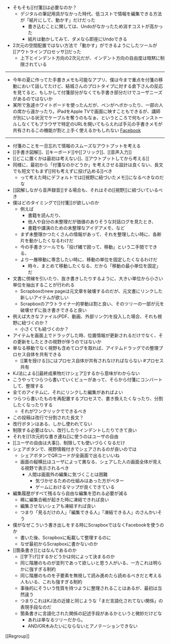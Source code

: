
- そもそも[[付箋]]は必要なのか？
    - デジタルの筆記用具がなかった時代、低コストで情報を編集できる方法が「紙片にして、動かす」だけだった
        - 書き込むことに関しては、Undoがなかったため消すコストが高かった
        - 紙片は動かしてみて、ダメなら即座にUndoできる
- 2次元の空間配置ではない方法で「動かす」ができるようにしたツールが[[アウトラインプロセッサ]]だった
    - 上下とインデント方向の2次元だが、インデント方向の自由度は暗黙に制限されている

-----
- 今年の夏に作ってた手書きメモも可能なアプリ、僕は今まで重点を付箋の移動において話してたけど、結城さんのプロトタイプに対する倉下さんの反応を見てると、もしかして付箋部分がなくても手書き部分だけでユーザニーズがあるのではないか
- 某所で急遽ホワイトボードを使ったんだが、ペンがヘボかったり、一部の人の席から遠かったり。iPadをApple TVで画面に映すこともできるが、講師が別にいる状況でケーブルを奪うのもなぁ、というところで何もインストールしなくてもブラウザで特定のURLを開いてもらえれば手元の手書きメモが共有されるこの機能が割と上手く使えるかもしれない
[Facebook](https://www.facebook.com/nishiohirokazu/posts/10219978632232684)
-----
- 付箋のことを一旦忘れて情報のスムーズなアウトプットを考える
- [[手書き図解]]、[[キーボード]]や[[フリック]]、[[音声入力]]
- [[どこに置くかは最初は考えない]]、[[アウトプットしてから考える]]
- 同様に、最初から「付箋なのかどうか」を考えさせる設計は良くない、長文でも短文でもまず[[何も考えずに投げ込める]]べき
    - って考えた時にデフォルトでは[[視野に紐づいたメモ]]になるべきなのだな
- [[図解しながら音声録音]]する場合も、それはその[[視野]]に紐づいているべき
- 僕はどのタイミングで[[付箋]]が欲しいのか
    - 例えば
        - 書籍を読んだり、
        - 他人や自分の未整理だが価値のありそうな対話ログを見たとき、
        - 書籍や講演のための未整理なアイデアメモ、など
    - まず未整理かつたくさんの情報があって、それを整理したい時に、各断片を動かしたくなるわけだ
    - 今の手書きツールでも「投げ縄で囲って、移動」という二手間でできる、
    - より一層移動に専念したい時に、移動の単位を固定したくなるわけだ
        - 時々、まとめて移動したくなる、だから「移動の最小単位を固定」だ
- 文書に傍線を引いたり、抜き書きしたりするように、大きい単位から小さい単位を抽出することが行われる
    - Scrapboxのnew pageは元文章を破壊するのだが、元文書にリンクした新しいアイテムが欲しい
    - Scrapboxのアウトライナー的挙動は割と良い、そのツリーの一部が元を破壊せずに抜き書きできると良い
- 例えば大きなファイル(PDF、動画、外部リンク)を投入した場合、それも視野に紐づくのか？
    - 小さくても紐づくのか？
- アイテムを画面上でドラッグした時、位置情報が更新されるだけでなく、その更新をしたときの視野が伴うのではないか
- 単なる移動でなく視野も含めてログを取れば、アイテムドラッグでの整理プロセス自体を共有できる
    - [[業を授ける]]にはプロセス自体が共有されなければならない  #プロセス共有
- KJ法による[[最終成果物だけシェア]]するから意味がわからない
- こうやってつらつら書いていくビューがあって、そらから付箋にコンバートして、整理する
- 全てのアイテムに、それにリンクした編集があればよい
- つらつら書いたものを再配置するプロセスで、書き換えたくなったり、分割したくなったりする
    - それがワンクリックでできるべき
- この投稿は改行で分割された長文？
- 改行ボタンはある、しかし使われてない
- 制限する必要はない、改行したりインデントしたりできて良い
- それを[[1次元的な書き連ね]]に使うのはユーザの自由
- [[ユーザの自由は大事]]、制限しても使いづらくなるだけ
- シェアボタンで、視野情報付きでシェアされるのが良いのでは
    - シェアボタンでQRコードが全画面で出るといいね
    - 画面の縦横比はユーザによって異なる、シェアした人の画面全体が見える視野で表示されるべき
        - 人間は画面外の編集に気づくことは困難
            - 気づかせるための仕組みはあった方がベター
            - ゲームにおけるマップが良くできている
- 編集履歴がすべて残るなら自由な編集を恐れる必要が減る
    - 稀に編集合戦が起きた時に凍結できれば良い
    - 編集させないシェアも凍結すれば良い
    - つまり「見るだけの人」「編集できる人」「凍結できる人」のさんかいそう
- 僕がなぜこういう書き出しをする時にScrapboxではなくFacebookを使うのか
    - 書いた後、Scrapboxに転載して整理するのに
    - なぜ最初からScrapboxに書かないのか
- [[箇条書き]]とはなんであるのか
    - [[字下げ]]するかどうかは何によって決まるのか
    - 同じ階層のものが並列であって欲しいと思う人がいる、一方これは明らかに強すぎる制約
    - 同じ階層のものを子要素を無視して読み進めたら読めるべきだと考える人もいる、これも強すぎる制約
    - 事後的にそういう性質を持つように整理されることはあるが、最初は当然違う
    - つまりこれはKJ法の近接と同じような「まだ言語化されてない関係」の表現手段なのだ
    - 箇条書きに言語化された関係の記述手段があるかというと微妙だけどな
        - あれは単なるツリーだから。
        - AND/OR木みたいにならないとアノテーションできない


[[Regroup]]
